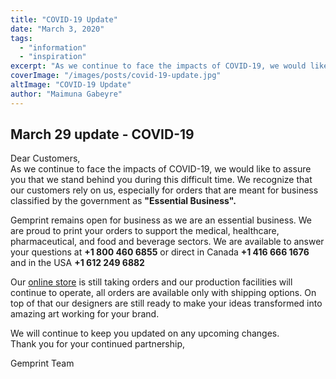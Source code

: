 ```yaml
---
title: "COVID-19 Update"
date: "March 3, 2020"
tags:
  - "information"
  - "inspiration"
excerpt: "As we continue to face the impacts of COVID-19, we would like to assure you that we stand behind you during this difficult time. We recognize that our customers rely on us, especially for orders that are meant for business classified by the government as "Essential Business"."
coverImage: "/images/posts/covid-19-update.jpg"
altImage: "COVID-19 Update"
author: "Maimuna Gabeyre"
---
```


## March 29 update - COVID-19

Dear Customers,  
As we continue to face the impacts of COVID-19, we would like to assure you that we stand behind you during this difficult time. We recognize that our customers rely on us, especially for orders that are meant for business classified by the government as **"Essential Business".**

Gemprint remains open for business as we are an essential business. We are proud to print your orders to support the medical, healthcare, pharmaceutical, and food and beverage sectors. We are available to answer your questions at **+1 800 460 6855** or direct in Canada **+1 416 666 1676** and in the USA **+1 612 249 6882**

Our [online store](https://gemprint.ca/shop) is still taking orders and our production facilities will continue to operate, all orders are available only with shipping options. On top of that our designers are still ready to make your ideas transformed into amazing art working for your brand.

We will continue to keep you updated on any upcoming changes.  
Thank you for your continued partnership,

Gemprint Team
